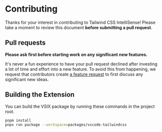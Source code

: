 # Contributing

Thanks for your interest in contributing to Tailwind CSS IntelliSense! Please take a moment to review this document **before submitting a pull request**.

## Pull requests

**Please ask first before starting work on any significant new features.**

It's never a fun experience to have your pull request declined after investing a lot of time and effort into a new feature. To avoid this from happening, we request that contributors create [a feature request](https://github.com/tailwindlabs/tailwindcss/discussions/new?category=ideas) to first discuss any significant new ideas.

## Building the Extension

You can build the VSIX package by running these commands in the project root.

```bash
pnpm install
pnpx run package --workspace=packages/vscode-tailwindcss
```

